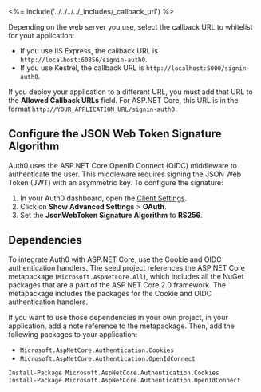 <%= include('../../../../_includes/_callback_url') %>

Depending on the web server you use, select the callback URL to whitelist for your application:
* If you use IIS Express, the callback URL is `http://localhost:60856/signin-auth0`.
* If you use Kestrel, the callback URL is `http://localhost:5000/signin-auth0`.

If you deploy your application to a different URL, you must add that URL to the **Allowed Callback URLs** field. For ASP.NET Core, this URL is in the format `http://YOUR_APPLICATION_URL/signin-auth0`.

## Configure the JSON Web Token Signature Algorithm

Auth0 uses the ASP.NET Core OpenID Connect (OIDC) middleware to authenticate the user. This middleware requires signing the JSON Web Token (JWT) with an asymmetric key. To configure the signature:
1. In your Auth0 dashboard, open the [Client Settings](${manage_url}/#/applications/${account.clientId}/settings).
2. Click on **Show Advanced Settings** > **OAuth**.
3. Set the **JsonWebToken Signature Algorithm** to **RS256**.

## Dependencies

To integrate Auth0 with ASP.NET Core, use the Cookie and OIDC authentication handlers. The seed project references the ASP.NET Core metapackage (`Microsoft.AspNetCore.All`), which includes all the NuGet packages that are a part of the ASP.NET Core 2.0 framework. The metapackage includes the packages for the Cookie and OIDC authentication handlers.

If you want to use those dependencies in your own project, in your application, add a note reference to the metapackage. Then, add the following packages to your application: 
* `Microsoft.AspNetCore.Authentication.Cookies` 
* `Microsoft.AspNetCore.Authentication.OpenIdConnect`

```bash
Install-Package Microsoft.AspNetCore.Authentication.Cookies
Install-Package Microsoft.AspNetCore.Authentication.OpenIdConnect
```